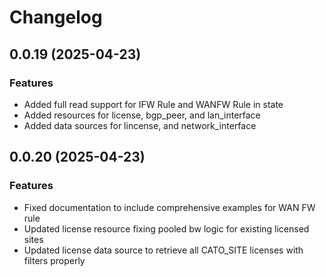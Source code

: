 # Changelog

## 0.0.19 (2025-04-23)

### Features
- Added full read support for IFW Rule and WANFW Rule in state
- Added resources for license, bgp_peer, and lan_interface
- Added data sources for lincense, and network_interface

## 0.0.20 (2025-04-23)

### Features
- Fixed documentation to include comprehensive examples for WAN FW rule
- Updated license resource fixing pooled bw logic for existing licensed sites
- Updated license data source to retrieve all CATO_SITE licenses with filters properly